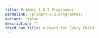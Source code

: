 ```yaml
---
title: Primary 1 & 2 Programmes
permalink: /primary-1-2-programmes/
variant: tiptap
description: ""
third_nav_title: A Heart for Every Child
---
```

